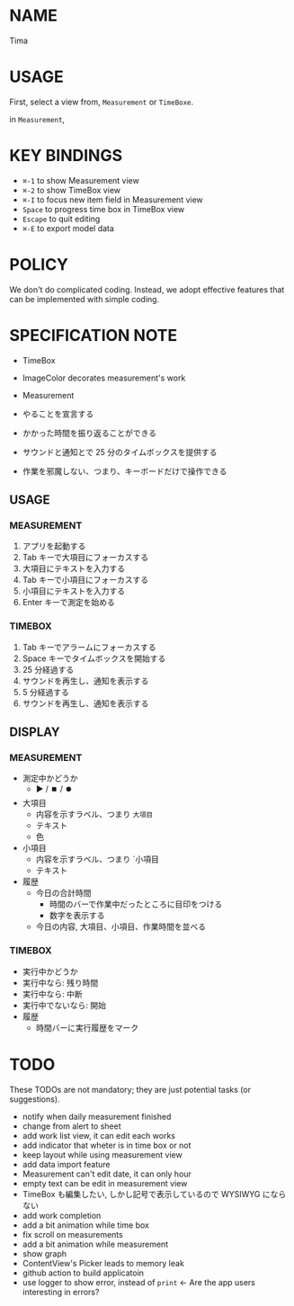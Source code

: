 # NAME

Tima

# USAGE

First, select a view from, `Measurement` or `TimeBoxe`.

in `Measurement`,


# KEY BINDINGS

- `⌘-1` to show Measurement view
- `⌘-2` to show TimeBox view
- `⌘-I` to focus new item field in Measurement view
- `Space` to progress time box in TimeBox view
- `Escape` to quit editing
- `⌘-E` to export model data

# POLICY

We don't do complicated coding. Instead, we adopt effective features that
can be implemented with simple coding.

# SPECIFICATION NOTE

- TimeBox
- ImageColor decorates measurement's work
- Measurement

- やることを宣言する
- かかった時間を振り返ることができる
- サウンドと通知とで 25 分のタイムボックスを提供する
- 作業を邪魔しない、つまり、キーボードだけで操作できる

## USAGE

### MEASUREMENT

1. アプリを起動する
1. Tab キーで大項目にフォーカスする
1. 大項目にテキストを入力する
1. Tab キーで小項目にフォーカスする
1. 小項目にテキストを入力する
1. Enter キーで測定を始める

### TIMEBOX

1. Tab キーでアラームにフォーカスする
1. Space キーでタイムボックスを開始する
1. 25 分経過する
1. サウンドを再生し、通知を表示する
1. 5 分経過する
1. サウンドを再生し、通知を表示する

## DISPLAY

### MEASUREMENT

- 測定中かどうか
  - ▶️ / ⏹️ / ⏺️
- 大項目
  - 内容を示すラベル、つまり `大項目`
  - テキスト
  - 色
- 小項目
  - 内容を示すラベル、つまり `小項目
  - テキスト
- 履歴
  - 今日の合計時間
    - 時間のバーで作業中だったところに目印をつける
    - 数字を表示する
  - 今日の内容, 大項目、小項目、作業時間を並べる

### TIMEBOX

- 実行中かどうか
- 実行中なら: 残り時間
- 実行中なら: 中断
- 実行中でないなら: 開始
- 履歴
  - 時間バーに実行履歴をマーク

# TODO

These TODOs are not mandatory; they are just potential tasks (or suggestions).

- notify when daily measurement finished
- change from alert to sheet
- add work list view, it can edit each works
- add indicator that wheter is in time box or not
- keep layout while using measurement view
- add data import feature
- Measurement can't edit date, it can only hour
- empty text can be edit in measurement view
- TimeBox も編集したい, しかし記号で表示しているので WYSIWYG にならない
- add work completion
- add a bit animation while time box
- fix scroll on measurements
- add a bit animation while measurement
- show graph
- ContentView's Picker leads to memory leak
- github action to build applicatoin
- use logger to show error, instead of `print` <- Are the app users interesting in errors?

